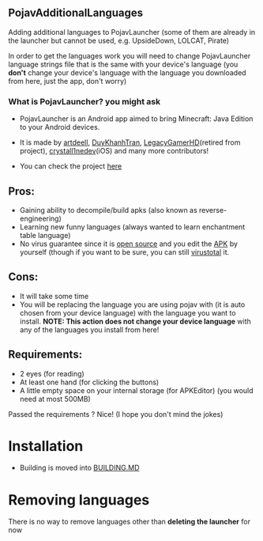 ## PojavAdditionalLanguages
Adding additional languages to PojavLauncher (some of them are already in the launcher but cannot be used, e.g. UpsideDown, LOLCAT, Pirate)

In order to get the languages work you will need to change PojavLauncher language strings file that is the same with your device's language (you **don't** change your device's language with the language you downloaded from here, just the app, don't worry)
### What is PojavLauncher? you might ask
* PojavLauncher is an Android app aimed to bring Minecraft: Java Edition to your Android devices.

* It is made by [artdeell](https://github.com/artdeell), [DuyKhanhTran](https://github.com/khanhduytran0), [LegacyGamerHD](https://github.com/LegacyGamerHD)(retired from project), [crystall1nedev](https://github.com/crystall1nedev)(iOS) and many more contributors!

* You can check the project [here](https://github.com/PojavLauncherTeam/PojavLauncher)

## Pros:
* Gaining ability to decompile/build apks (also known as reverse-engineering)
* Learning new funny languages (always wanted to learn enchantment table language)
* No virus guarantee since it is [open source](https://github.com/PojavLauncherTeam/PojavLauncher) and you edit the [APK](https://en.m.wikipedia.org/wiki/Apk_(file_format)) by yourself (though if you want to be sure, you can still [virustotal](https://virustotal.com) it.

## Cons:
* It will take some time
* You will be replacing the language you are using pojav with (it is auto chosen from your device language) with the language you want to install.
**NOTE: This action does not change your device language** with any of the languages you install from here!

## Requirements:
* 2 eyes (for reading)
* At least one hand (for clicking the buttons)
* A little empty space on your internal storage (for APKEditor) (you would need at most 500MB)

Passed the requirements ? Nice! (I hope you don't mind the jokes)

# Installation
* Building is moved into [BUILDING.MD](/BUILDING.MD)

# Removing languages

There is no way to remove languages other than **deleting the launcher** for now
